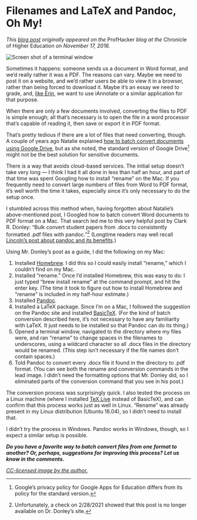 # Filenames and LaTeX and Pandoc, Oh My!

*This [blog post][1] originally appeared on the* ProfHacker *blog at the* Chronicle of Higher Education *on November 17, 2016.*

![][image-1]

Sometimes it happens: someone sends us a document in Word format, and we’d really rather it was a PDF. The reasons can vary. Maybe we need to post it on a website, and we’d rather users be able to view it in a browser, rather than being forced to download it. Maybe it’s an essay we need to grade, and, [like Erin][2], we want to use iAnnotate or a similar application for that purpose.

When there are only a few documents involved, converting the files to PDF is simple enough; all that’s necessary is to open the file in a word processor that’s capable of reading it, then save or export it in PDF format.

That’s pretty tedious if there are a lot of files that need converting, though. A couple of years ago Natalie explained [how to batch convert documents using Google Drive][3], but as she noted, the standard version of Google Drive[^1] might not be the best solution for sensitive documents.

There *is* a way that avoids cloud-based services. The initial setup doesn’t take very long — I think I had it all done in less than half an hour, and part of that time was spent Googling how to install “rename” on the Mac. If you frequently need to convert large numbers of files from Word to PDF format, it’s well worth the time it takes, especially since it’s only necessary to do the setup once.

I stumbled across this method when, having forgotten about Natalie’s above-mentioned post, I Googled how to batch convert Word documents to PDF format on a Mac. That search led me to this very helpful post by Clark R. Donley: “Bulk convert student papers from .docx to consistently formatted .pdf files with pandoc.”[^2] (Longtime readers may well recall [Lincoln’s post about pandoc and its benefits][4].)

Using Mr. Donley’s post as a guide, I did the following on my Mac:

1. Installed [Homebrew][5]. I did this so I could easily install “rename,” which I couldn’t find on my Mac.
2. Installed “rename.” Once I’d installed Homebrew, this was easy to do: I just typed “brew install rename” at the command prompt, and hit the enter key. (The time it took to figure out how to install Homebrew and “rename” is included in my half-hour estimate.)
3. Installed [Pandoc][6].
4. Installed a LaTeX package. Since I’m on a Mac, I followed the suggestion on the Pandoc site and installed [BasicTeX][7]. (For the kind of batch conversion described here, it’s not necessary to have any familiarity with LaTeX. It just needs to be installed so that Pandoc can do its thing.)
5. Opened a terminal window, navigated to the directory where my files were, and ran “rename” to change spaces in the filenames to underscores, using a wildcard character so all .docx files in the directory would be renamed. (This step isn’t necessary if the file names don’t contain spaces.)
6. Told Pandoc to convert every .docx file it found in the directory to .pdf format. (You can see both the rename and conversion commands in the lead image. I didn’t need the formatting options that Mr. Donley did, so I eliminated parts of the conversion command that you see in his post.)

The conversion process was surprisingly quick. I also tested the process on a Linux machine (where I installed [TeX Live][8] instead of BasicTeX), and can confirm that this process works just as well in Linux. “Rename” was already present in my Linux distribution (Ubuntu 16.04), so I didn’t need to install that.

I didn’t try the process in Windows. Pandoc works in Windows, though, so I expect a similar setup is possible.

***Do you have a favorite way to batch convert files from one format to another? Or, perhaps, suggestions for improving this process? Let us know in the comments.***

*[CC-licensed image by the author.]()*

[^1]:	Google’s privacy policy for Google Apps for Education differs from its policy for the standard version.

[^2]:	Unfortunately, a check on 2/28/2021 showed that this post is no longer available on Dr. Donley’s site.

[1]:	http://www.chronicle.com/blogs/profhacker/filenames-and-latex-and-pandoc-oh-my/63169
[2]:	http://www.chronicle.com.stproxy.palni.edu/blogs/profhacker/using-iannotate-as-a-grading-tool/53981
[3]:	http://www.chronicle.com/blogs/profhacker/batch-convert-word-documents-to-pdf-in-google-drive/58491
[4]:	http://www.chronicle.com/blogs/profhacker/pandoc-converts-all-your-text-documents/38700
[5]:	http://brew.sh/
[6]:	http://pandoc.org/
[7]:	http://www.tug.org/mactex/morepackages.html
[8]:	http://www.tug.org/texlive/


[image-1]:	# "Screen shot of a terminal window"